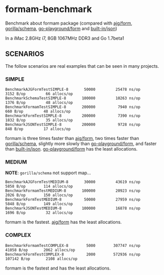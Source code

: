 formam-benchmark
================

Benchmark about formam package (compared with [ajg/form](https://github.com/ajg/form), [gorilla/schema](https://github.com/gorilla/schema), [go-playground/form](https://github.com/go-playground/form) and [built-in/json](http://golang.org/pkg/encoding/json/))

In a iMac 2.8GHz i7, 8GB 1067MHz DDR3 and Go 1.7beta1


SCENARIOS
---------

The follow scenarios are real examples that can be seen in many projects.

### SIMPLE

```
BenchmarkAJGFormTestSIMPLE-8   	   50000	     25478 ns/op	    3152 B/op	      66 allocs/op
BenchmarkSchemaTestSIMPLE-8    	  100000	     10263 ns/op	    1376 B/op	      48 allocs/op
BenchmarkFormamTestSIMPLE-8    	  200000	      7940 ns/op	     660 B/op	      48 allocs/op
BenchmarkFormTestSIMPLE-8      	  200000	      7390 ns/op	    1832 B/op	      35 allocs/op
BenchmarkJSONTestSIMPLE-8      	  200000	      9728 ns/op	     848 B/op	      17 allocs/op
```

formam is three times faster than [ajg/form](https://github.com/ajg/form), two times faster than [gorilla/schema](https://github.com/gorilla/schema), slightly more slowly than [go-playground/form](https://github.com/go-playground/form), and faster than [built-in/json](http://golang.org/pkg/encoding/json/). 
[go-playground/form](https://github.com/go-playground/form) has the least allocations.

### MEDIUM

**NOTE**: `gorilla/schema` not support map...

```
BenchmarkAJGFormTestMEDIUM-8   	   30000	     43619 ns/op	    5858 B/op	     114 allocs/op
BenchmarkFormamTestMEDIUM-8    	  100000	     20923 ns/op	    2026 B/op	     150 allocs/op
BenchmarkFormTestMEDIUM-8      	   50000	     27959 ns/op	    5848 B/op	     149 allocs/op
BenchmarkJSONTestMEDIUM-8      	  100000	     16878 ns/op	    1696 B/op	      32 allocs/op
```

formam is the fastest.
[ajg/form](https://github.com/ajg/form) has the least allocations.

### COMPLEX

```
BenchmarkFormamTestCOMPLEX-8   	    5000	    307747 ns/op	   41058 B/op	    2062 allocs/op
BenchmarkFormTestCOMPLEX-8     	    2000	    572936 ns/op	  107142 B/op	    2108 allocs/op
```

formam is the fastest and has the least allocations.
